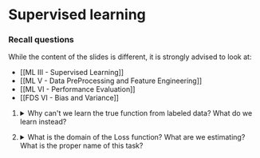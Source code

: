 # Supervised learning 

### Recall questions

While the content of the slides is different, it is strongly advised to look at:
- [[ML III - Supervised Learning]]
- [[ML V - Data PreProcessing and Feature Engineering]]
- [[ML VI - Performance Evaluation]]  
- [[FDS VI - Bias and Variance]]

1. <details markdown=1><summary markdown="span"> Why can't we learn the true function from labeled data? What do we learn instead?</summary>
    
    \
    Finding the true function that represents the real distribution of the data is impossible, as we would need all the data in the world to get a good approximation. \
    What we find instead is an ==hypotesis function $h^*$, chosen from a family of functions in a hypotesis space $H$ which minimises the loss function.==

</details>

2. <details markdown=1><summary markdown="span"> What is the domain of the Loss function? What are we estimating? What is the proper name of this task?</summary>
    
    \
    Domain is $H \times D \to R$, we are estimating the ==out of sample error==, a.k.a. ==expected loss/risk==, with the ==in-sample error==, a.k.a. ==empirical loss==. \
    As a matter of fact, what we are doing is called ==Empirical risk minimization==.

</details>